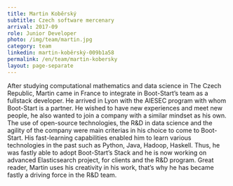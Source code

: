 ```yaml
---
title: Martin Koběrský
subtitle: Czech software mercenary
arrival: 2017-09
role: Junior Developer
photo: /img/team/martin.jpg
category: team
linkedin: martin-koběrský-009b1a58
permalink: /en/team/martin-kobersky
layout: page-separate
---
```

After studying computational mathematics and data science in The Czech Republic, Martin came in France to integrate in Boot-Start’s team as a fullstack developer. He arrived in Lyon with the AIESEC program with whom Boot-Start is a partner. He wished to have new experiences and meet new people, he also wanted to join a company with a similar mindset as his own. The use of open-source technologies, the R&D in data science and the agility of the company were main criterias in his choice to come to Boot-Start. His fast-learning capabilities enabled him to learn various technologies in the past such as Python, Java, Hadoop, Haskell. Thus, he was fastly able to adopt Boot-Start’s Stack and he is now working on advanced Elasticsearch project, for clients and the R&D program. Great reader, Martin uses his creativity in his work, that’s why he has became fastly a driving force in the R&D team.

